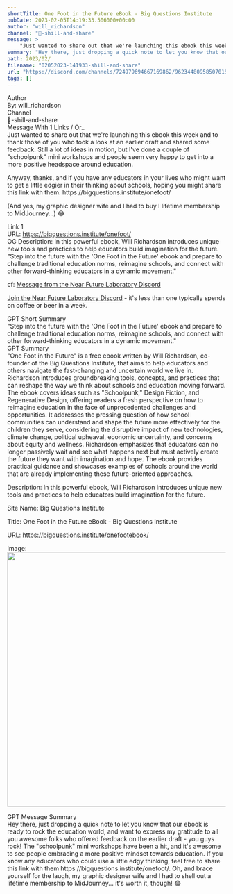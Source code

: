 ```yaml
---
shortTitle: One Foot in the Future eBook - Big Questions Institute
pubDate: 2023-02-05T14:19:33.506000+00:00
author: "will_richardson"
channel: "🥋-shill-and-share"
message: >
    "Just wanted to share out that we're launching this ebook this week and to thank those of you who took a look at an earlier draft and shared some feedback. Still a lot of ideas in motion, but I've done a couple of "schoolpunk" mini workshops and people seem very happy to get into a more positive headspace around education.   Anyway, thanks, and if you have any educators in your lives who might want to get a little edgier in their thinking about schools, hoping you might share this link with them. https //bigquestions.institute/onefoot/  (And yes, my graphic designer wife and I had to buy I lifetime membership to MidJourney...) 😂"
summary: "Hey there, just dropping a quick note to let you know that our ebook is ready to rock the education world, and want to express my gratitude to all you awesome folks who offered feedback on the earlier draft - you guys rock! The 'schoolpunk' mini workshops have been a hit, and it's awesome to see people embracing a more positive mindset towards education. If you know any educators who could use a little edgy thinking, feel free to share this link with them  https //bigquestions.institute/onefoot/. Oh, and brace yourself for the laugh, my graphic designer wife and I had to shell out a lifetime membership to MidJourney... it's worth it, though! 😂"
path: 2023/02/
filename: "02052023-141933-shill-and-share"
url: "https://discord.com/channels/724979694667169862/962344809585070150/1071797233541992610"
tags: []
---
```

<div class="metadata-title-header pt-3 pb-3 pl-2">Author</div>    
<div class="bg-gray-200 p-4 rounded-md mb-4">   
By: will_richardson
</div>

<div class="metadata-title-header pt-3 pb-3 pl-2">Channel</div>    
<div class="bg-gray-200 p-4 rounded-md mb-4">   
🥋-shill-and-share</span>
</div>

<div class="metadata-title-header pt-3 pb-3 pl-2">Message  With 1 Links / Or..</div>    
<div class="human-content-container">  



<div class="mb-4" style="font-family: var(--font-family-peak);">Just wanted to share out that we're launching this ebook this week and to thank those of you who took a look at an earlier draft and shared some feedback. Still a lot of ideas in motion, but I've done a couple of "schoolpunk" mini workshops and people seem very happy to get into a more positive headspace around education. 

Anyway, thanks, and if you have any educators in your lives who might want to get a little edgier in their thinking about schools, hoping you might share this link with them. https //bigquestions.institute/onefoot/

(And yes, my graphic designer wife and I had to buy I lifetime membership to MidJourney...) 😂</div>

<div class="">Link 1</div> 
<div class="">URL: <a href="https://bigquestions.institute/onefoot/">https://bigquestions.institute/onefoot/</a></div>
OG Description: In this powerful ebook, Will Richardson introduces unique new tools and practices to help educators build imagination for the future.  <!-- Example: Display each item in a paragraph -->
"Step into the future with the 'One Foot in the Future' ebook and prepare to challenge traditional education norms, reimagine schools, and connect with other forward-thinking educators in a dynamic movement."



<!-- 
URL: https://bigquestions.institute/onefoot/
Description In this powerful ebook, Will Richardson introduces unique new tools and practices to help educators build imagination for the future.
 -->
</div>



cf: <a href="">Message from the Near Future Laboratory Discord</a>

<a href="">Join the Near Future Laboratory Discord</a> - it's less than one typically spends on coffee or beer in a week. 



<div class="metadata-title-header pt-3 pb-3 pl-2">GPT Short Summary</div>
<div class="robot-content-container">
"Step into the future with the 'One Foot in the Future' ebook and prepare to challenge traditional education norms, reimagine schools, and connect with other forward-thinking educators in a dynamic movement."
</div>

<div class="metadata-title-header pt-3 pb-3 pl-2">GPT Summary</div>
<div class="robot-content-container">
"One Foot in the Future" is a free ebook written by Will Richardson, co-founder of the Big Questions Institute, that aims to help educators and others navigate the fast-changing and uncertain world we live in. Richardson introduces groundbreaking tools, concepts, and practices that can reshape the way we think about schools and education moving forward. The ebook covers ideas such as "Schoolpunk," Design Fiction, and Regenerative Design, offering readers a fresh perspective on how to reimagine education in the face of unprecedented challenges and opportunities. It addresses the pressing question of how school communities can understand and shape the future more effectively for the children they serve, considering the disruptive impact of new technologies, climate change, political upheaval, economic uncertainty, and concerns about equity and wellness. Richardson emphasizes that educators can no longer passively wait and see what happens next but must actively create the future they want with imagination and hope. The ebook provides practical guidance and showcases examples of schools around the world that are already implementing these future-oriented approaches.
</div>

<!-- Summary:  Free eBook: One Foot in the Future eBook: 9 Big Questions Schools Must Answer to Avoid Going Back to Normal . Free e-book: Will Richardson, co-founder of the Big Questions Institute, introduces educators and others to groundbreaking tools . -->

<!-- [] -->

<!-- <div class="bg-gray-400"> {'og:locale': 'en_US', 'og:type': 'article', 'og:title': 'One Foot in the Future eBook - Big Questions Institute', 'og:description': 'In this powerful ebook, Will Richardson introduces unique new tools and practices to help educators build imagination for the future.', 'og:url': 'https://bigquestions.institute/onefootebook/', 'og:site_name': 'Big Questions Institute', 'og:image': 'https://bigquestions.institute/wp-content/uploads/2023/01/One-foot-in-the-future-book-cover-and-pages-1-e1677524546179.jpg', 'og:image:width': '800', 'og:image:height': '587', 'og:image:type': 'image/jpeg'} </div> -->

Description: In this powerful ebook, Will Richardson introduces unique new tools and practices to help educators build imagination for the future.

Site Name: Big Questions Institute

Title: One Foot in the Future eBook - Big Questions Institute

URL: https://bigquestions.institute/onefootebook/

Image: <img src="https://bigquestions.institute/wp-content/uploads/2023/01/One-foot-in-the-future-book-cover-and-pages-1-e1677524546179.jpg" width="800" height="587"/>




<div class="metadata-title-header pt-3 pb-3 pl-2">GPT Message Summary</div>    
<div class="robot-content-container">
Hey there, just dropping a quick note to let you know that our ebook is ready to rock the education world, and want to express my gratitude to all you awesome folks who offered feedback on the earlier draft - you guys rock! The "schoolpunk" mini workshops have been a hit, and it's awesome to see people embracing a more positive mindset towards education. If you know any educators who could use a little edgy thinking, feel free to share this link with them  https //bigquestions.institute/onefoot/. Oh, and brace yourself for the laugh, my graphic designer wife and I had to shell out a lifetime membership to MidJourney... it's worth it, though! 😂
</div>
</div>